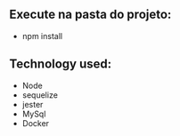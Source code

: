 ## Execute na pasta do projeto:
+ npm install

## Technology used:
+ Node
+ sequelize
+ jester
+ MySql
+ Docker
